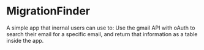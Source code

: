 # MigrationFinder

A simple app that inernal users can use to:
Use the gmail API with oAuth to search their email for a specific email, and return that information as a table inside the app.
